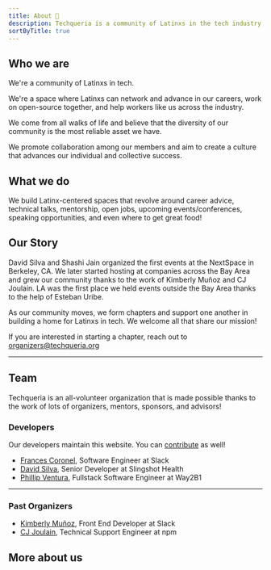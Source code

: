 ```yaml
---
title: About 🌮️
description: Techqueria is a community of Latinxs in the tech industry that was first established in 2016.
sortByTitle: true
---
```


## Who we are

We're a community of Latinxs in tech.

We're a space where Latinxs can network and advance in our careers, work on open-source together, and help workers like us across the industry.

We come from all walks of life and believe that the diversity of our community is the most reliable asset we have.

We promote collaboration among our members and aim to create a culture that advances our individual and collective success.

## What we do

We build Latinx-centered spaces that revolve around career advice, technical talks, mentorship, open jobs, upcoming events/conferences, speaking opportunities, and even where to get great food!

## Our Story

David Silva and Shashi Jain organized the first events at the NextSpace in Berkeley, CA. We later started hosting at companies across the Bay Area and grew our community thanks to the work of Kimberly Muñoz and CJ Joulain. LA was the first place we held events outside the Bay Area thanks to the help of Esteban Uribe.

As our community moves, we form chapters and support one another in building a home for Latinxs in tech. We welcome all that share our mission!

If you are interested in starting a chapter, reach out to organizers@techqueria.org

---

## Team

Techqueria is an all-volunteer organization that is made possible thanks to the work of lots of organizers, mentors, sponsors, and advisors!


### Developers

Our developers maintain this website. You can [contribute](https://github.com/techqueria/website) as well!

- [Frances Coronel](https://www.linkedin.com/in/fvcproductions), Software Engineer at Slack
- [David Silva](https://linkedin.com/in/dvidsilva), Senior Developer at Slingshot Health
- [Phillip Ventura](https://www.linkedin.com/in/fvntr/), Fullstack Software Engineer at Way2B1

---

### Past Organizers

- [Kimberly Muñoz](https://www.linkedin.com/in/kimberlymunoz), Front End Developer at Slack
- [CJ Joulain](https://www.linkedin.com/in/cjoulain), Technical Support Engineer at npm

## More about us
